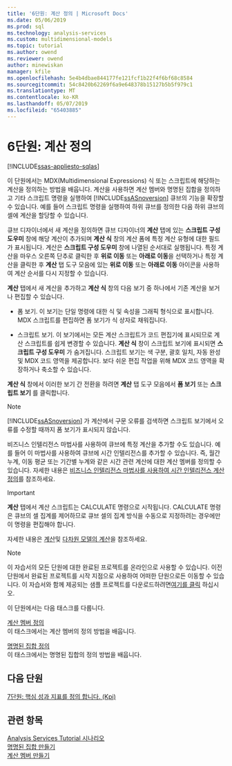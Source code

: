 ```yaml
---
title: '6단원: 계산 정의 | Microsoft Docs'
ms.date: 05/06/2019
ms.prod: sql
ms.technology: analysis-services
ms.custom: multidimensional-models
ms.topic: tutorial
ms.author: owend
ms.reviewer: owend
author: minewiskan
manager: kfile
ms.openlocfilehash: 5e4b4dbae844177fe121fcf1b22f4f6bf68c8584
ms.sourcegitcommit: 54c8420b62269f6a9e648378b15127b5b5f979c1
ms.translationtype: MT
ms.contentlocale: ko-KR
ms.lasthandoff: 05/07/2019
ms.locfileid: "65403885"
---
```

# <a name="lesson-6-defining-calculations"></a>6단원: 계산 정의
[!INCLUDE[ssas-appliesto-sqlas](../../includes/ssas-appliesto-sqlas.md)]

이 단원에서는 MDX(Multidimensional Expressions) 식 또는 스크립트에 해당하는 계산을 정의하는 방법을 배웁니다. 계산을 사용하면 계산 멤버와 명명된 집합을 정의하고 기타 스크립트 명령을 실행하여 [!INCLUDE[ssASnoversion](../../includes/ssasnoversion-md.md)] 큐브의 기능을 확장할 수 있습니다. 예를 들어 스크립트 명령을 실행하여 하위 큐브를 정의한 다음 하위 큐브의 셀에 계산을 할당할 수 있습니다.  
  
큐브 디자이너에서 새 계산을 정의하면 큐브 디자이너의 **계산** 탭에 있는 **스크립트 구성 도우미** 창에 해당 계산이 추가되며 **계산 식** 창의 계산 폼에 특정 계산 유형에 대한 필드가 표시됩니다. 계산은 **스크립트 구성 도우미** 창에 나열된 순서대로 실행됩니다. 특정 계산을 마우스 오른쪽 단추로 클릭한 후 **위로 이동** 또는 **아래로 이동**을 선택하거나 특정 계산을 클릭한 후 **계산** 탭 도구 모음에 있는 **위로 이동** 또는 **아래로 이동** 아이콘을 사용하여 계산 순서를 다시 지정할 수 있습니다.  
  
**계산** 탭에서 새 계산을 추가하고 **계산 식** 창의 다음 보기 중 하나에서 기존 계산을 보거나 편집할 수 있습니다.  
  
-   폼 보기. 이 보기는 단일 명령에 대한 식 및 속성을 그래픽 형식으로 표시합니다. MDX 스크립트를 편집하면 폼 보기가 식 상자로 채워집니다.  
  
-   스크립트 보기. 이 보기에서는 모든 계산 스크립트가 코드 편집기에 표시되므로 계산 스크립트를 쉽게 변경할 수 있습니다. **계산 식** 창이 스크립트 보기에 표시되면 **스크립트 구성 도우미** 가 숨겨집니다. 스크립트 보기는 색 구분, 괄호 일치, 자동 완성 및 MDX 코드 영역을 제공합니다. 보다 쉬운 편집 작업을 위해 MDX 코드 영역을 확장하거나 축소할 수 있습니다.  
  
**계산 식** 창에서 이러한 보기 간 전환을 하려면 **계산** 탭 도구 모음에서 **폼 보기** 또는 **스크립트 보기** 를 클릭합니다.  
  
> [!NOTE]  
> [!INCLUDE[ssASnoversion](../../includes/ssasnoversion-md.md)] 가 계산에서 구문 오류를 검색하면 스크립트 보기에서 오류를 수정할 때까지 폼 보기가 표시되지 않습니다.  
  
비즈니스 인텔리전스 마법사를 사용하여 큐브에 특정 계산을 추가할 수도 있습니다. 예를 들어 이 마법사를 사용하여 큐브에 시간 인텔리전스를 추가할 수 있습니다. 즉, 월간 누계, 이동 평균 또는 기간별 누계와 같은 시간 관련 계산에 대한 계산 멤버를 정의할 수 있습니다. 자세한 내용은 [비즈니스 인텔리전스 마법사를 사용하여 시간 인텔리전스 계산 정의](../multidimensional-models/define-time-intelligence-calculations-using-the-business-intelligence-wizard.md)를 참조하세요.  
  
> [!IMPORTANT]  
> **계산** 탭에서 계산 스크립트는 CALCULATE 명령으로 시작됩니다. CALCULATE 명령은 큐브의 셀 집계를 제어하므로 큐브 셀의 집계 방식을 수동으로 지정하려는 경우에만 이 명령을 편집해야 합니다.  
  
자세한 내용은 [계산](../multidimensional-models-olap-logical-cube-objects/calculations.md)및 [다차원 모델의 계산](../multidimensional-models/calculations-in-multidimensional-models.md)을 참조하세요.  
  
> [!NOTE]  
> 이 자습서의 모든 단원에 대한 완료된 프로젝트를 온라인으로 사용할 수 있습니다. 이전 단원에서 완료된 프로젝트를 시작 지점으로 사용하여 어떠한 단원으로든 이동할 수 있습니다. 이 자습서와 함께 제공되는 샘플 프로젝트를 다운로드하려면[여기를 클릭](http://go.microsoft.com/fwlink/?LinkID=221866) 하십시오.  
  
이 단원에서는 다음 태스크를 다룹니다.  
  
[계산 멤버 정의](lesson-6-1-defining-calculated-members.md)  
이 태스크에서는 계산 멤버의 정의 방법을 배웁니다.  
  
[명명된 집합 정의](lesson-6-2-defining-named-sets.md)  
이 태스크에서는 명명된 집합의 정의 방법을 배웁니다.  
  
## <a name="next-lesson"></a>다음 단원  
[7단원: 핵심 성과 지표를 정의 합니다. &#40;Kpi&#41;](lesson-7-defining-key-performance-indicators-kpis.md)  
  
## <a name="see-also"></a>관련 항목  
[Analysis Services Tutorial 시나리오](analysis-services-tutorial-scenario.md)  
[명명된 집합 만들기](../multidimensional-models/create-named-sets.md)  
[계산 멤버 만들기](../multidimensional-models/create-calculated-members.md)  
  
  
  

